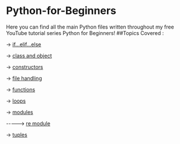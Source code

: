 # Python-for-Beginners
Here you can find all the main Python files written throughout my free YouTube tutorial series Python for Beginners!
##Topics Covered :

-> [if...elif...else](https://www.tutorialspoint.com/python/python_if_else.htm)

-> [class and object](https://www.w3schools.com/python/python_classes.asp)

-> [constructors](https://www.geeksforgeeks.org/constructors-in-python/)

-> [file handling](https://www.tutorialspoint.com/python/python_files_io.htm)

-> [functions](https://www.tutorialspoint.com/python/python_functions.htm)

-> [loops](https://www.tutorialspoint.com/python/python_loops.htm)

-> [modules](https://www.tutorialspoint.com/python/python_modules.htm)
    
-----> [re module](https://www.w3schools.com/python/python_regex.asp)

-> [tuples](https://www.tutorialspoint.com/python/python_tuples.htm)
